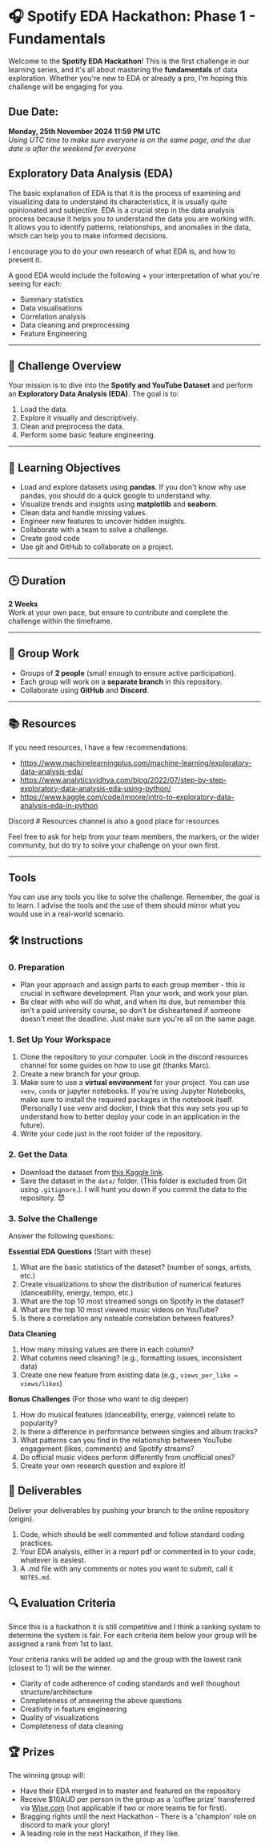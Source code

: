 # 🎧 Spotify EDA Hackathon: Phase 1 - Fundamentals

Welcome to the **Spotify EDA Hackathon**! This is the first challenge in our learning series, and it's all about mastering the **fundamentals** of data exploration. Whether you're new to EDA or already a pro, I'm hoping this challenge will be engaging for you.

## Due Date:

**Monday, 25th November 2024 11:59 PM UTC**  
_Using UTC time to make sure everyone is on the same page, and the due date is after the weekend for everyone_

## Exploratory Data Analysis (EDA)

The basic explanation of EDA is that it is the process of examining and visualizing data to understand its characteristics, it is usually quite opinionated and subjective. EDA is a crucial step in the data analysis process because it helps you to understand the data you are working with. It allows you to identify patterns, relationships, and anomalies in the data, which can help you to make informed decisions.

I encourage you to do your own research of what EDA is, and how to present it. 

A good EDA would include the following + your interpretation of what you're seeing for each:
- Summary statistics
- Data visualisations
- Correlation analysis
- Data cleaning and preprocessing
- Feature Engineering

---

## 🏁 Challenge Overview

Your mission is to dive into the **Spotify and YouTube Dataset** and perform an **Exploratory Data Analysis (EDA)**. The goal is to:
1. Load the data.
2. Explore it visually and descriptively.
3. Clean and preprocess the data.
4. Perform some basic feature engineering.

---

## 🎯 **Learning Objectives**

- Load and explore datasets using **pandas**. If you don't know why use pandas, you should do a quick google to understand why.
- Visualize trends and insights using **matplotlib** and **seaborn**.
- Clean data and handle missing values.
- Engineer new features to uncover hidden insights.
- Collaborate with a team to solve a challenge.
- Create good code
- Use git and GitHub to collaborate on a project.

---

## 🕒 Duration

**2 Weeks**  
Work at your own pace, but ensure to contribute and complete the challenge within the timeframe.

---

## 👫 **Group Work**

- Groups of **2 people** (small enough to ensure active participation).  
- Each group will work on a **separate branch** in this repository.
- Collaborate using **GitHub** and **Discord**.

---

## 📚 **Resources**

If you need resources, I have a few recommendations:
- https://www.machinelearningplus.com/machine-learning/exploratory-data-analysis-eda/
- https://www.analyticsvidhya.com/blog/2022/07/step-by-step-exploratory-data-analysis-eda-using-python/
- https://www.kaggle.com/code/imoore/intro-to-exploratory-data-analysis-eda-in-python

Discord # Resources channel is also a good place for resources

Feel free to ask for help from your team members, the markers, or the wider community, but do try to solve your challenge on your own first. 

---

## **Tools**

You can use any tools you like to solve the challenge. Remember, the goal is to learn. I advise the tools and the use of them should mirror what you would use in a real-world scenario.

## 🛠️ Instructions

### 0. **Preparation**
- Plan your approach and assign parts to each group member - this is crucial in software development. Plan your work, and work your plan.
- Be clear with who will do what, and when its due, but remember this isn't a paid university course, so don't be disheartened if someone doesn't meet the deadline. Just make sure you're all on the same page.

### 1. **Set Up Your Workspace**
1. Clone the repository to your computer. Look in the discord resources channel for some guides on how to use git (thanks Marc).
2. Create a new branch for your group.
3. Make sure to use a **virtual environment** for your project. You can use `venv`, `conda` or jupyter notebooks. If you're using Jupyter Notebooks, make sure to install the required packages in the notebook itself. (Personally I use venv and docker, I think that this way sets you up to understand how to better deploy your code in an application in the future). 
4. Write your code just in the root folder of the repository.

### 2. **Get the Data**
- Download the dataset from [this Kaggle link](https://www.kaggle.com/datasets/salvatorerastelli/spotify-and-youtube).
- Save the dataset in the `data/` folder. (This folder is excluded from Git using `.gitignore`.). I will hunt you down if you commit the data to the repository. 😈

### 3. Solve the Challenge
Answer the following questions:

**Essential EDA Questions** (Start with these)
1. What are the basic statistics of the dataset? (number of songs, artists, etc.)
2. Create visualizations to show the distribution of numerical features (danceability, energy, tempo, etc.)
3. What are the top 10 most streamed songs on Spotify in the dataset?
4. What are the top 10 most viewed music videos on YouTube?
5. Is there a correlation any noteable correlation between features?

**Data Cleaning**
1. How many missing values are there in each column?
2. What columns need cleaning? (e.g., formatting issues, inconsistent data)
3. Create one new feature from existing data (e.g., `views_per_like = views/likes`)

**Bonus Challenges** (For those who want to dig deeper)
1. How do musical features (danceability, energy, valence) relate to popularity?
2. Is there a difference in performance between singles and album tracks?
3. What patterns can you find in the relationship between YouTube engagement (likes, comments) and Spotify streams?
4. Do official music videos perform differently from unofficial ones?
5. Create your own research question and explore it!

## 📝 Deliverables

Deliver your deliverables by pushing your branch to the online repository (origin).

1. Code, which should be well commented and follow standard coding practices.
2. Your EDA analysis, either in a report pdf or commented in to your code, whatever is easiest.
3. A .md file with any comments or notes you want to submit, call it `NOTES.md`.

## 🔍 Evaluation Criteria

Since this is a hackathon it is still competitive and I think a ranking system to determine the system is fair. For each criteria item below your group will be assigned a rank from 1st to last.

Your criteria ranks will be added up and the group with the lowest rank (closest to 1) will be the winner. 

- Clarity of code adherence of coding standards and well thoughout structure/architecture
- Completeness of answering the above questions
- Creativity in feature engineering
- Quality of visualizations
- Completeness of data cleaning


## 🏆 Prizes

The winning group will:
- Have their EDA merged in to master and featured on the repository
- Receive $10AUD per person in the group as a 'coffee prize' transferred via [Wise.com](https://wise.com/) (not applicable if two or more teams tie for first).
- Bragging rights until the next Hackathon - There is a 'champion' role on discord to mark your glory!
- A leading role in the next Hackathon, if they like.